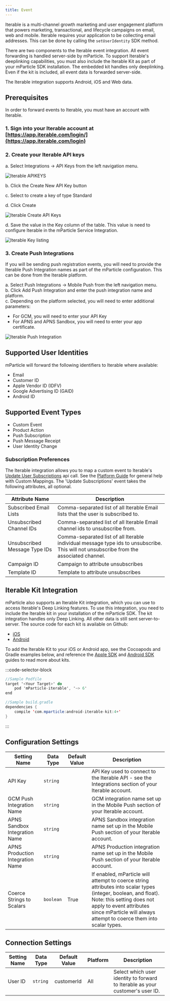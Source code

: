 ```yaml
---
title: Event
---
```


Iterable is a multi-channel growth marketing and user engagement platform that powers marketing, transactional, and lifecycle campaigns on email, web and mobile.  Iterable requires your application to be collecting email addresses.  This can be done by calling the `setUserIdentity` SDK method.

There are two components to the Iterable event integration. All event forwarding is handled server-side by mParticle. To support Iterable's deeplinking capabilities, you must also include the Iterable Kit as part of your mParticle SDK installation. The embedded kit handles only deeplinking. Even if the kit is included, all event data is forwarded server-side.

The Iterable integration supports Android, iOS and Web data.

## Prerequisites

In order to forward events to Iterable, you must have an account with Iterable.

### 1. Sign into your Iterable account at [https://app.iterable.com/login/](https://app.iterable.com/login)

### 2. Create your Iterable API keys

a. Select Integrations -> API Keys from the left navigation menu.

![Iterable APIKEYS](/images/iterable-apikeys1.png)

b. Click the Create New API Key button

c. Select to create a key of type Standard

d. Click Create

![Iterable Create API Keys](/images/iterable-create-apikeys1.png)

d. Save the value in the Key column of the table.  This value is need to configure Iterable in the mParticle Service Integration.

![Iterable Key listing](/images/iterable-keys-list1.png)

### 3. Create Push Integrations
If you will be sending push registration events, you will need to provide the Iterable Push Integration names as part of the mParticle configuration.  This can be done from the Iterable platform.  

a. Select Push Integrations -> Mobile Push from the left navigation menu.  
b. Click Add Push Integration and enter the push integration name and platform.  
c. Depending on the platform selected, you will need to enter additional parameters:

* For GCM, you will need to enter your API Key
* For APNS and APNS Sandbox, you will need to enter your app certificate.

![Iterable Push Integration](/images/iterable-create-push-integration1.png)

## Supported User Identities

mParticle will forward the following identifiers to Iterable where available:

* Email
* Customer ID
* Apple Vendor ID (IDFV)
* Google Advertising ID (GAID)
* Android ID

## Supported Event Types

* Custom Event
* Product Action
* Push Subscription
* Push Message Receipt
* User Identity Change

### Subscription Preferences

The Iterable integration allows you to map a custom event to Iterable's [Update User Subscriptions](https://support.iterable.com/hc/en-us/articles/204780579-API-Overview-and-Sample-Payloads#users) api call. See the [Platform Guide](/platform-guide/connections#custom-mappings) for general help with Custom Mappings. The 'Update Subscriptions' event takes the following attributes, all optional.

| Attribute Name | Description |
| -------------- | ----------- |
| Subscribed Email Lists | Comma-separated list of all Iterable Email lists that the user is subscribed to.
| Unsubscribed Channel IDs | Comma-separated list of all Iterable Email channel ids to unsubscribe from.
| Unsubscribed Message Type IDs | Comma-separated list of all Iterable individual message type ids to unsubscribe. This will not unsubscribe from the associated channel.
| Campaign ID | Campaign to attribute unsubscribes
| Template ID | Template to attribute unsubscribes

## Iterable Kit Integration

mParticle also supports an Iterable Kit integration, which you can use to access Iterable's Deep Linking features. To use this integration, you need to include the Iterable kit in your installation of the mParticle SDK. The kit integration handles only Deep Linking. All other data is still sent server-to-server. The source code for each kit is available on Github:

- [iOS](https://github.com/mparticle-integrations/mparticle-apple-integration-iterable)
- [Android](https://github.com/mparticle-integrations/mparticle-android-integration-iterable)

To add the Iterable Kit to your iOS or Android app, see the Cocoapods and Gradle examples below, and reference the [Apple SDK](/developers/sdk/ios/getting-started/) and [Android SDK](/developers/sdk/android/getting-started/) guides to read more about kits.

:::code-selector-block
~~~objectivec
//Sample Podfile
target '<Your Target>' do
    pod 'mParticle-iterable', '~> 6'
end
~~~

~~~java
//Sample build.gradle
dependencies {
    compile 'com.mparticle:android-iterable-kit:4+'
}
~~~   
:::

## Configuration Settings

Setting Name| Data Type | Default Value | Description
| --- | --- | --- | --- |
API Key| `string` | | API Key used to connect to the Iterable API - see the Integrations section of your Iterable account.
GCM Push Integration Name| `string` | | GCM integration name set up in the Mobile Push section of your Iterable account.
APNS Sandbox Integration Name| `string` | | APNS Sandbox integration name set up in the Mobile Push section of your Iterable account.
APNS Production Integration Name| `string` | |APNS Production integration name set up in the Mobile Push section of your Iterable account.
Coerce Strings to Scalars| `boolean` | True |If enabled, mParticle will attempt to coerce string attributes into scalar types (integer, boolean, and float). Note: this setting does not apply to event attributes since mParticle will always attempt to coerce them into scalar types.

## Connection Settings

| Setting Name |  Data Type    | Default Value | Platform | Description |
| ---|---|---|---|---
| User ID | `string` | customerId | All| Select which user identity to forward to Iterable as your customer's user ID. |